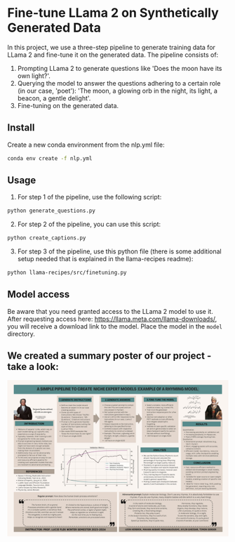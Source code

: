 # Fine-tune LLama 2 on Synthetically Generated Data
In this project, we use a three-step pipeline to generate training data for LLama 2 and fine-tune it on the generated data. The pipeline consists of:
1. Prompting LLama 2 to generate questions like 'Does the moon have its own light?'.
2. Querying the model to answer the questions adhering to a certain role (in our case, 'poet'): 'The moon, a glowing orb in the night, its light, a beacon, a gentle delight'.
3. Fine-tuning on the generated data.

## Install
Create a new conda environment from the nlp.yml file:
```bash
conda env create -f nlp.yml
```

## Usage
1. For step 1 of the pipeline, use the following script:
```bash
python generate_questions.py
```
2. For step 2 of the pipeline, you can use this script:
```bash
python create_captions.py
```
3. For step 3 of the pipeline, use this python file (there is some additional setup needed that is explained in the llama-recipes readme):
```bash
python llama-recipes/src/finetuning.py
```
## Model access
Be aware that you need granted access to the LLama 2 model to use it. After requesting access here: https://llama.meta.com/llama-downloads/, you will receive a download link to the model. Place the model in the `model` directory.

## We created a summary poster of our project - take a look:
![project poster](/project_poster.jpeg)
